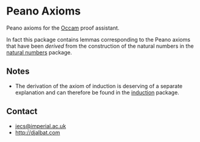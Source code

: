 # Peano Axioms

Peano axioms for the [Occam](http://djalbat.com/occam) proof assistant.

In fact this package contains lemmas corresponding to the Peano axioms that have been *derived* from the construction of the natural numbers in the [natural numbers](https://openmathematics.org/#natural-numbers) package.

## Notes

* The derivation of the axiom of induction is deserving of a separate explanation and can therefore be found in the [induction](https://openmathematics.org/#induction) package.

## Contact

* jecs@imperial.ac.uk
* http://djalbat.com

